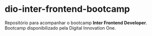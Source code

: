 # dio-inter-frontend-bootcamp
Repositório para acompanhar o bootcamp **Inter Frontend Developer**.
Bootcamp disponibilizado pela Digital Innovation One.
